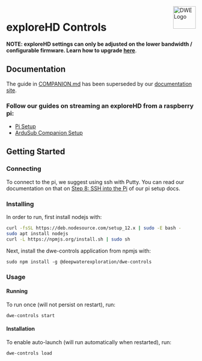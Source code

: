 <a href="https://exploredeepwater.com/">
    <img src="https://docs.exploredeepwater.com/_static/dwe_transparent.png" alt="DWE Logo" title="DeepWater Exploration" align="right" height="60" />
</a>

# exploreHD Controls

**NOTE: exploreHD settings can only be adjusted on the lower bandwidth / configurable firmware. Learn how to upgrade [here](https://docs.exploredeepwater.com/software/firmware.html)**.

## Documentation

The guide in [COMPANION.md](./COMPANION.md) has been superseded by our [documentation site](https://docs.exploredeepwater.com/).

### Follow our guides on streaming an exploreHD from a raspberry pi:
- [Pi Setup](https://docs.exploredeepwater.com/guides/pi_setup.html)
- [ArduSub Companion Setup](https://docs.exploredeepwater.com/guides/ardusub_companion.html)

## Getting Started

### Connecting

To connect to the pi, we suggest using ssh with Putty. You can read our documentation on that on [Step 8: SSH into the Pi](https://docs.exploredeepwater.com/guides/pi_setup.html#step-8-ssh-into-the-pi) of our pi setup docs.

### Installing

In order to run, first install nodejs with:
```sh
curl -fsSL https://deb.nodesource.com/setup_12.x | sudo -E bash -
sudo apt install nodejs
curl -L https://npmjs.org/install.sh | sudo sh
```

Next, install the dwe-controls application from npmjs with:

`sudo npm install -g @deepwaterexploration/dwe-controls`

### Usage

#### **Running**
To run once (will not persist on restart), run:

`dwe-controls start`

#### **Installation**
To enable auto-launch (will run automatically when restarted), run:

`dwe-controls load`
